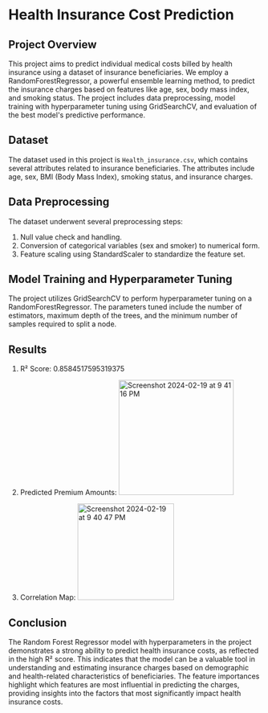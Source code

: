 # Health Insurance Cost Prediction

## Project Overview
This project aims to predict individual medical costs billed by health insurance using a dataset of insurance beneficiaries. We employ a RandomForestRegressor, a powerful ensemble learning method, to predict the insurance charges based on features like age, sex, body mass index, and smoking status. The project includes data preprocessing, model training with hyperparameter tuning using GridSearchCV, and evaluation of the best model's predictive performance.

## Dataset
The dataset used in this project is `Health_insurance.csv`, which contains several attributes related to insurance beneficiaries. The attributes include age, sex, BMI (Body Mass Index), smoking status, and insurance charges.

## Data Preprocessing
The dataset underwent several preprocessing steps:
  1. Null value check and handling.
  2. Conversion of categorical variables (sex and smoker) to numerical form.
  3. Feature scaling using StandardScaler to standardize the feature set.

## Model Training and Hyperparameter Tuning
The project utilizes GridSearchCV to perform hyperparameter tuning on a RandomForestRegressor. The parameters tuned include the number of estimators, maximum depth of the trees, and the minimum number of samples required to split a node.

## Results
  1. R² Score: 0.8584517595319375
  2. Predicted Premium Amounts:
     <img width="229" alt="Screenshot 2024-02-19 at 9 41 16 PM" src="https://github.com/clarencemarvin/Insurance_Premium_Predictor/assets/124359735/eba110b5-a9e5-4c6d-897a-9ebd3d2da85f">
     
  3. Correlation Map:
     <img width="192" alt="Screenshot 2024-02-19 at 9 40 47 PM" src="https://github.com/clarencemarvin/Insurance_Premium_Predictor/assets/124359735/674a55ee-d4a2-414b-940c-87e75fcf7d83">


## Conclusion
The Random Forest Regressor model with hyperparameters in the project demonstrates a strong ability to predict health insurance costs, as reflected in the high R² score. This indicates that the model can be a valuable tool in understanding and estimating insurance charges based on demographic and health-related characteristics of beneficiaries. The feature importances highlight which features are most influential in predicting the charges, providing insights into the factors that most significantly impact health insurance costs.
